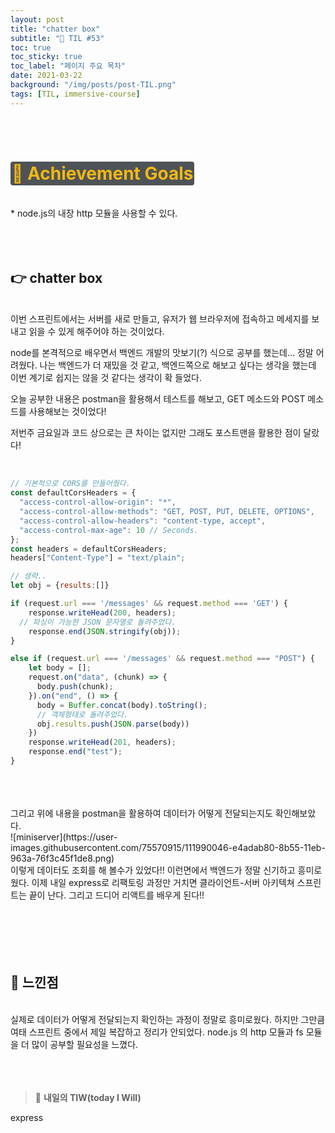 ```yaml
---
layout: post
title: "chatter box"
subtitle: "📅 TIL #53"
toc: true
toc_sticky: true
toc_label: "페이지 주요 목차"
date: 2021-03-22
background: "/img/posts/post-TIL.png"
tags: [TIL, immersive-course]
---
```


<br/>
<br/>

# <span style ="background-color:#4e5357; color:#f2b810; border-radius:4px; padding:2px">🎯 Achievement Goals</span>

<br/>
* node.js의 내장 http 모듈을 사용할 수 있다.

<br/>


<br/>
<br/>
<br/>

## 👉 chatter box

<br/>
이번 스프린트에서는 서버를 새로 만들고, 유저가 웹 브라우저에 접속하고 메세지를 보내고 읽을 수 있게 해주어야 하는 것이었다.

node를 본격적으로 배우면서 백엔드 개발의 맛보기(?) 식으로 공부를 했는데... 정말 어려웠다. 나는 백엔드가 더 재밌을 것 같고, 백엔드쪽으로 해보고 싶다는 생각을 했는데 이번 계기로 쉽지는 않을 것 같다는 생각이 확 들었다.

오늘 공부한 내용은 postman을 활용해서 테스트를 해보고, GET 메소드와 POST 메소드를 사용해보는 것이었다!

저번주 금요일과 코드 상으로는 큰 차이는 없지만 그래도 포스트맨을 활용한 점이 달랐다!

<br/>

```js
// 기본적으로 CORS를 만들어줬다.
const defaultCorsHeaders = {
  "access-control-allow-origin": "*",
  "access-control-allow-methods": "GET, POST, PUT, DELETE, OPTIONS",
  "access-control-allow-headers": "content-type, accept",
  "access-control-max-age": 10 // Seconds.
};
const headers = defaultCorsHeaders;
headers["Content-Type"] = "text/plain";

// 생략..
let obj = {results:[]}

if (request.url === '/messages' && request.method === 'GET') {
    response.writeHead(200, headers);
  // 파싱이 가능한 JSON 문자열로 돌려주었다.
    response.end(JSON.stringify(obj));
}

else if (request.url === '/messages' && request.method === "POST") {
    let body = [];
    request.on("data", (chunk) => {
      body.push(chunk);
    }).on("end", () => {
      body = Buffer.concat(body).toString();
      // 객체형태로 돌려주었다.
      obj.results.push(JSON.parse(body))
    })
    response.writeHead(201, headers);
    response.end("test");
}
```

<br/>
<br/>
<br/>
그리고 위에 내용을 postman을 활용하여 데이터가 어떻게 전달되는지도 확인해보았다.

<br/>
![miniserver](https://user-images.githubusercontent.com/75570915/111990046-e4adab80-8b55-11eb-963a-76f3c45f1de8.png)

<br/>
이렇게 데이터도 조회를 해 볼수가 있었다!! 이런면에서 백엔드가 정말 신기하고 흥미로웠다. 이제 내일 express로 리팩토링 과정만 거치면 클라이언트-서버 아키텍쳐 스프린트는 끝이 난다. 그리고 드디어 리액트를 배우게 된다!!

<br/>
<br/>
<br/>
<br/>
<br/>
<br/>

## 🙌 느낀점

<br/>
실제로 데이터가 어떻게 전달되는지 확인하는 과정이 정말로 흥미로웠다. 하지만 그만큼 여태 스프린트 중에서 제일 복잡하고 정리가 안되었다. node.js 의 http 모듈과 fs 모듈을 더 많이 공부할 필요성을 느꼈다.
<br/>
<br/>
<br/>
<br/>

> 👊 **내일의 TIW(today I Will)**

express


